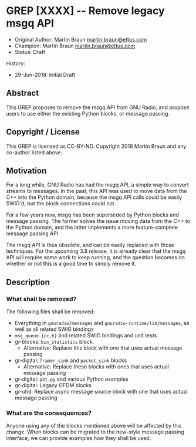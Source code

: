 # GREP [XXXX] -- Remove legacy msgq API

- Original Author: Martin Braun <martin.braun@ettus.com>
- Champion: Martin Braun <martin.braun@ettus.com>
- Status: Draft

History:
- 29-Jun-2018: Initial Draft

## Abstract

This GREP proposes to remove the msgq API from GNU Radio, and propose users to
use either the existing Python blocks, or message passing.

## Copyright / License

This GREP is licensed as CC-BY-ND.
Copyright 2018 Martin Braun and any co-author listed above.

## Motivation

For a long while, GNU Radio has had the msgq API, a simple way to convert
streams to messages. In the past, this API was used to move data from the C++
into the Python domain, because the msgq API calls could be easily SWIG'd, but
the block connections could not.

For a few years now, msgq has been superseded by Python blocks and message
passing. The former solves the issue moving data from the C++ to the Python
domain, and the latter implements a more feature-complete message passing API.

The msgq API is thus obsolete, and can be easily replaced with those techniques.
For the upcoming 3.8 release, it is already clear that the msgq API will require
some work to keep running, and the question becomes on whether or not this is a
good time to simply remove it.

## Description

### What shall be removed?

The following files shall be removed:

- Everything in `gnuradio/messages` and `gnuradio-runtime/lib/messages`, as well
  as all related SWIG bindings
- `msg_queue.{cc,h}` and related SWIG bindings and unit tests
- gr-blocks: `bin_statistics` block.
  - Alternative: Replace this block with one that uses actual message passing
- gr-digital: `framer_sink` and `packet_sink` blocks
  - Alternative: Replace these blocks with ones that uses actual message passing
- gr-digital: `pkt.py` and various Python examples
- gr-digital: Legacy OFDM blocks
- gr-uhd: Replace async message source block with one that uses actual message
  passing


### What are the consequences?

Anyone using any of the blocks mentioned above will be affected by this change.
When blocks can be migrated to the new-style message passing interface, we can
provide examples how they shall be used.



